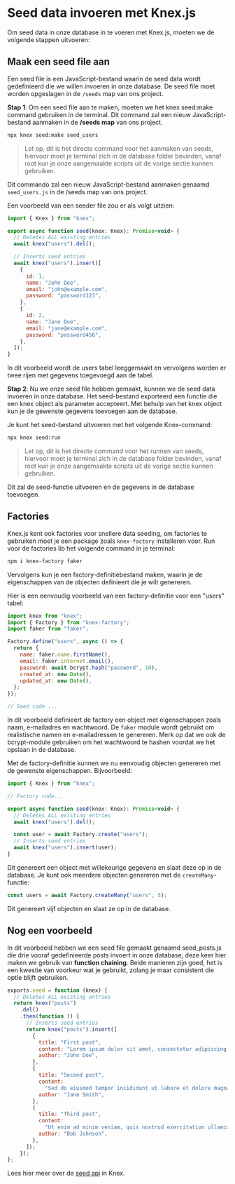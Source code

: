 # Seed data invoeren met Knex.js

Om seed data in onze database in te voeren met Knex.js, moeten we de volgende stappen uitvoeren:

## Maak een seed file aan

Een seed file is een JavaScript-bestand waarin de seed data wordt gedefinieerd die we willen invoeren in onze database. De seed file moet worden opgeslagen in de `/seeds` map van ons project.

**Stap 1**: Om een seed file aan te maken, moeten we het knex seed:make command gebruiken in de terminal. Dit command zal een nieuw JavaScript-bestand aanmaken in de **/seeds map** van ons project.

```sh
npx knex seed:make seed_users

```

> Let op, dit is het directe command voor het aanmaken van seeds, hiervoor moet je terminal zich in de database folder bevinden, vanaf root kun je onze aangemaakte scripts uit de vorige sectie kunnen gebruiken.

Dit commando zal een nieuw JavaScript-bestand aanmaken genaamd `seed_users.js` in de /seeds map van ons project.

Een voorbeeld van een seeder file zou er als volgt uitzien:

```javascript
import { Knex } from "knex";

export async function seed(knex: Knex): Promise<void> {
  // Deletes ALL existing entries
  await knex("users").del();

  // Inserts seed entries
  await knex("users").insert([
    {
      id: 1,
      name: "John Doe",
      email: "john@example.com",
      password: "password123",
    },
    {
      id: 2,
      name: "Jane Doe",
      email: "jane@example.com",
      password: "password456",
    },
  ]);
}
```

In dit voorbeeld wordt de users tabel leeggemaakt en vervolgens worden er twee rijen met gegevens toegevoegd aan de tabel.

**Stap 2**: Nu we onze seed file hebben gemaakt, kunnen we de seed data invoeren in onze database. Het seed-bestand exporteerd een functie die een knex object als parameter accepteert. Met behulp van het knex object kun je de gewenste gegevens toevoegen aan de database.

Je kunt het seed-bestand uitvoeren met het volgende Knex-command:

```sh
npx knex seed:run
```

> Let op, dit is het directe command voor het runnen van seeds, hiervoor moet je terminal zich in de database folder bevinden, vanaf root kun je onze aangemaakte scripts uit de vorige sectie kunnen gebruiken.

Dit zal de seed-functie uitvoeren en de gegevens in de database toevoegen.

## Factories

Knex.js kent ook factories voor snellere data seeding, om factories te gebruiken moet je een package zoals `knex-factory` installeren voor. Run voor de factories lib het volgende command in je terminal:

```sh
npm i knex-factory faker
```

Vervolgens kun je een factory-definitiebestand maken, waarin je de eigenschappen van de objecten definieert die je wilt genereren.

Hier is een eenvoudig voorbeeld van een factory-definitie voor een "users" tabel:

```javascript
import knex from "knex";
import { Factory } from "knex-factory";
import faker from "faker";

Factory.define("users", async () => {
  return {
    name: faker.name.firstName(),
    email: faker.internet.email(),
    password: await bcrypt.hash("password", 10),
    created_at: new Date(),
    updated_at: new Date(),
  };
});

// Seed code ...
```

In dit voorbeeld definieert de factory een object met eigenschappen zoals naam, e-mailadres en wachtwoord. De `faker` module wordt gebruikt om realistische namen en e-mailadressen te genereren. Merk op dat we ook de bcrypt-module gebruiken om het wachtwoord te hashen voordat we het opslaan in de database.

Met de factory-definitie kunnen we nu eenvoudig objecten genereren met de gewenste eigenschappen. Bijvoorbeeld:

```javascript
import { Knex } from "knex";

// Factory code...

export async function seed(knex: Knex): Promise<void> {
  // Deletes ALL existing entries
  await knex("users").del();

  const user = await Factory.create("users");
  // Inserts seed entries
  await knex("users").insert(user);
}
```

Dit genereert een object met willekeurige gegevens en slaat deze op in de database. Je kunt ook meerdere objecten genereren met de `createMany`-functie:

```javascript
const users = await Factory.createMany("users", 5);
```

Dit genereert vijf objecten en slaat ze op in de database.

## Nog een voorbeeld

In dit voorbeeld hebben we een seed file gemaakt genaamd seed_posts.js die drie vooraf gedefinieerde posts invoert in onze database, deze keer hier maken we gebruik van **function chaining**. Beide manieren zijn goed, het is een kwestie van voorkeur wat je gebruikt, zolang je maar consistent die optie blijft gebruiken.

```javascript
exports.seed = function (knex) {
  // Deletes ALL existing entries
  return knex("posts")
    .del()
    .then(function () {
      // Inserts seed entries
      return knex("posts").insert([
        {
          title: "First post",
          content: "Lorem ipsum dolor sit amet, consectetur adipiscing elit.",
          author: "John Doe",
        },
        {
          title: "Second post",
          content:
            "Sed do eiusmod tempor incididunt ut labore et dolore magna aliqua.",
          author: "Jane Smith",
        },
        {
          title: "Third post",
          content:
            "Ut enim ad minim veniam, quis nostrud exercitation ullamco laboris nisi ut aliquip ex ea commodo consequat.",
          author: "Bob Johnson",
        },
      ]);
    });
};
```

Lees hier meer over de [seed api] in Knex.

[seed api]: https://knexjs.org/guide/migrations.html#seed-api
